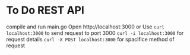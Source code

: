 # To Do REST API

compile and run main.go
Open http://localhost:3000 
or
Use `curl localhost:3000` to send request to port 3000
    `curl -i localhost:3000` for request details
    `curl -X POST localhost:3000` for spacifice method of request
